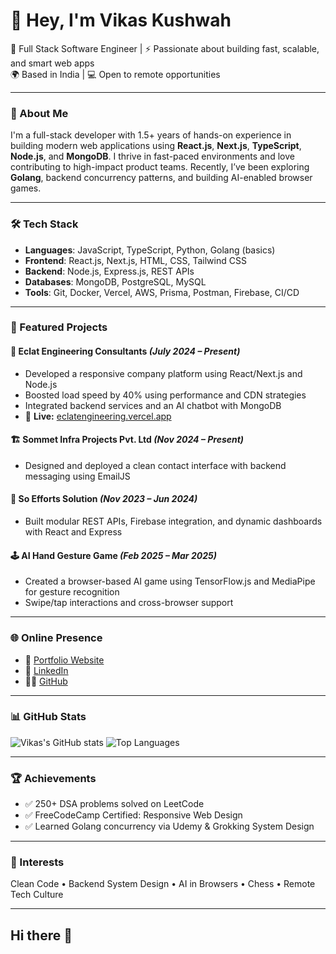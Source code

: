 # 👋 Hey, I'm Vikas Kushwah

🚀 Full Stack Software Engineer | ⚡ Passionate about building fast, scalable, and smart web apps  
🌍 Based in India | 💻 Open to remote opportunities  

---

### 🧠 About Me

I'm a full-stack developer with 1.5+ years of hands-on experience in building modern web applications using **React.js**, **Next.js**, **TypeScript**, **Node.js**, and **MongoDB**. I thrive in fast-paced environments and love contributing to high-impact product teams. Recently, I’ve been exploring **Golang**, backend concurrency patterns, and building AI-enabled browser games.

---

### 🛠️ Tech Stack

- **Languages**: JavaScript, TypeScript, Python, Golang (basics)
- **Frontend**: React.js, Next.js, HTML, CSS, Tailwind CSS
- **Backend**: Node.js, Express.js, REST APIs
- **Databases**: MongoDB, PostgreSQL, MySQL
- **Tools**: Git, Docker, Vercel, AWS, Prisma, Postman, Firebase, CI/CD

---

### 📂 Featured Projects

#### 🔧 Eclat Engineering Consultants *(July 2024 – Present)*
- Developed a responsive company platform using React/Next.js and Node.js
- Boosted load speed by 40% using performance and CDN strategies
- Integrated backend services and an AI chatbot with MongoDB
- 🚀 **Live:** [eclatengineering.vercel.app](https://eclatengineering.vercel.app)

#### 🏗️ Sommet Infra Projects Pvt. Ltd *(Nov 2024 – Present)*
- Designed and deployed a clean contact interface with backend messaging using EmailJS

#### 🧪 So Efforts Solution *(Nov 2023 – Jun 2024)*
- Built modular REST APIs, Firebase integration, and dynamic dashboards with React and Express

#### 🕹️ AI Hand Gesture Game *(Feb 2025 – Mar 2025)*
- Created a browser-based AI game using TensorFlow.js and MediaPipe for gesture recognition  
- Swipe/tap interactions and cross-browser support

---

### 🌐 Online Presence

- 🔗 [Portfolio Website](https://vikas-me.vercel.app/)
- 💼 [LinkedIn](https://www.linkedin.com/in/-vikas-kushwah)
- 🧑‍💻 [GitHub](https://github.com/vikaskushwah738)

---

### 📊 GitHub Stats

![Vikas's GitHub stats](https://github-readme-stats.vercel.app/api?username=vikaskushwah738&show_icons=true&theme=radical)
![Top Languages](https://github-readme-stats.vercel.app/api/top-langs/?username=vikaskushwah738&layout=compact&theme=radical)

---

### 🏆 Achievements

- ✅ 250+ DSA problems solved on LeetCode  
- ✅ FreeCodeCamp Certified: Responsive Web Design  
- ✅ Learned Golang concurrency via Udemy & Grokking System Design

---

### 🧠 Interests

Clean Code • Backend System Design • AI in Browsers • Chess • Remote Tech Culture

---
## Hi there 👋

<!--
**vikaskushwah738/vikaskushwah738** is a ✨ _special_ ✨ repository because its `README.md` (this file) appears on your GitHub profile.

Here are some ideas to get you started:

- 🔭 I’m currently working on ...
- 🌱 I’m currently learning ...
- 👯 I’m looking to collaborate on ...
- 🤔 I’m looking for help with ...
- 💬 Ask me about ...
- 📫 How to reach me: ...
- 😄 Pronouns: ...
- ⚡ Fun fact: ...
-->
